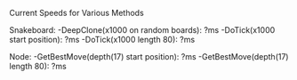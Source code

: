 Current Speeds for Various Methods

Snakeboard: -DeepClone(x1000 on random boards): ?ms
            -DoTick(x1000 start position): ?ms
            -DoTick(x1000 length 80): ?ms

Node: -GetBestMove(depth(17) start position): ?ms
      -GetBestMove(depth(17) length 80): ?ms
